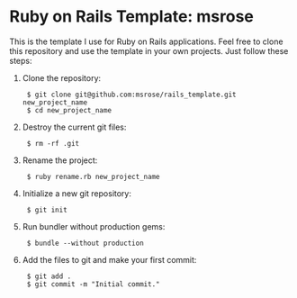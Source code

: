 # Ruby on Rails Template: msrose
This is the template I use for Ruby on Rails applications. Feel free to clone this repository and use the template in your own projects. Just follow these steps:

1. Clone the repository:

        $ git clone git@github.com:msrose/rails_template.git new_project_name 
        $ cd new_project_name

2. Destroy the current git files:

        $ rm -rf .git
  
3. Rename the project:

        $ ruby rename.rb new_project_name

4. Initialize a new git repository:

        $ git init

5. Run bundler without production gems:

        $ bundle --without production

6. Add the files to git and make your first commit:

        $ git add .
        $ git commit -m "Initial commit."
